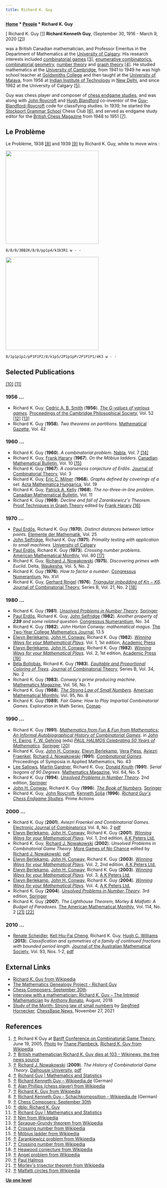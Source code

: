 ```yaml
---
title: Richard K. Guy
---
```

**[Home](Home "Home") \* [People](People "People") \* Richard K. Guy**



[ Richard K. Guy <a id="cite-note-1" href="#cite-ref-1">[1]</a>
**Richard Kenneth Guy**, (September 30, 1916 - March 9, 2020 <a id="cite-note-2" href="#cite-ref-2">[2]</a>)  

was a British Canadian mathematician, and Professor Emeritus in the Department of Mathematics at the [University of Calgary](https://en.wikipedia.org/wiki/University_of_Calgary). His research interests included [combinatorial games](https://en.wikipedia.org/wiki/Combinatorial_game_theory) <a id="cite-note-3" href="#cite-ref-3">[3]</a>, [enumerative combinatorics](https://en.wikipedia.org/wiki/Enumerative_combinatorics), [combinatorial geometry](https://en.wikipedia.org/wiki/Discrete_geometry), [number theory](https://en.wikipedia.org/wiki/Number_theory) and [graph theory](https://en.wikipedia.org/wiki/Graph_theory) <a id="cite-note-4" href="#cite-ref-4">[4]</a>. He studied mathematics at the [University of Cambridge](https://en.wikipedia.org/wiki/University_of_Cambridge), from 1941 to 1949 he was high school teacher at [Goldsmiths College](https://en.wikipedia.org/wiki/Goldsmiths,_University_of_London) and then taught at the [University of Malaya](https://en.wikipedia.org/wiki/University_of_Malaya), from 1956 at [Indian Institute of Technology](https://en.wikipedia.org/wiki/Indian_Institutes_of_Technology) in [New Delhi](https://en.wikipedia.org/wiki/New_Delhi), and since 1962 at the University of Calgary <a id="cite-note-5" href="#cite-ref-5">[5]</a>. 


Guy was chess player and composer of [chess endgame studies](Chess_Problems,_Compositions_and_Studies "Chess Problems, Compositions and Studies"), and was along with [John Roycroft](John_Roycroft "John Roycroft") and [Hugh Blandford](https://en.wikipedia.org/wiki/Hugh_Blandford) co-inventor of the [Guy-Blandford-Roycroft](https://en.wikipedia.org/wiki/GBR_code) code for classifying studies. In 1939, he started the [Stockport Grammar School](https://en.wikipedia.org/wiki/Stockport_Grammar_School) Chess Club <a id="cite-note-6" href="#cite-ref-6">[6]</a>, and served as endgame study editor for the [British Chess Magazine](https://en.wikipedia.org/wiki/British_Chess_Magazine) from 1948 to 1951 <a id="cite-note-7" href="#cite-ref-7">[7]</a>.



## Le Problème


Le Problème, 1938 <a id="cite-note-8" href="#cite-ref-8">[8]</a> and 1939 <a id="cite-note-9" href="#cite-ref-9">[9]</a> by Richard K. Guy, white to move wins :



<img src="https://lichess1.org/export/fen.gif?fen=8/8/8/3BB2K/8/8/pp1p4/k1b3R1 w - -" style="
    width: 300px;
">

```
8/8/8/3BB2K/8/8/pp1p4/k1b3R1 w - -
```


<img src="https://lichess1.org/export/fen.gif?fen=8/1p1p1p2/pP1P1P2/8/k1p5/2P1p1pP/2P1P1P1/4K3 w - -" style="
    width: 300px;
">

```
8/1p1p1p2/pP1P1P2/8/k1p5/2P1p1pP/2P1P1P1/4K3 w - -
```


## Selected Publications


<a id="cite-note-10" href="#cite-ref-10">[10]</a> <a id="cite-note-11" href="#cite-ref-11">[11]</a>



### 1956 ...


* Richard K. Guy, [Cedric A. B. Smith](https://en.wikipedia.org/wiki/Cedric_Smith_%28statistician%29) (**1956**). *[The G-values of various games](http://www.researchgate.net/publication/231828613_The_G-values_of_various_games)*. [Proceedings of the Cambridge Philosophical Society](http://en.wikisource.org/wiki/Proceedings_of_the_Cambridge_Philosophical_Society), Vol. 52 <a id="cite-note-12" href="#cite-ref-12">[12]</a> <a id="cite-note-13" href="#cite-ref-13">[13]</a>
* Richard K. Guy (**1958**). *Two theorems on partitions*. [Mathematical Gazette](https://en.wikipedia.org/wiki/The_Mathematical_Gazette), Vol. 42


### 1960 ...


* Richard K. Guy (**1960**). *A combinatorial problem*. [Nabla](http://www.worldcat.org/title/nabla/oclc/243874131), Vol. 7 <a id="cite-note-14" href="#cite-ref-14">[14]</a>
* Richard K. Guy, [Frank Harary](Mathematician#FHarary "Mathematician") (**1967**). *On the Möbius ladders*. [Canadian Mathematical Bulletin](https://en.wikipedia.org/wiki/Canadian_Mathematical_Bulletin), Vol. 10 <a id="cite-note-15" href="#cite-ref-15">[15]</a>
* Richard K. Guy (**1967**). *A coarseness conjecture of Erdős*. [Journal of Combinatorial Theory](https://en.wikipedia.org/wiki/Journal_of_Combinatorial_Theory), Vol. 3
* Richard K. Guy, [Eric C. Milner](Mathematician#ECMilner "Mathematician") (**1968**). *Graphs defined by coverings of a set*. [Acta Mathematica Hungarica](https://en.wikipedia.org/wiki/Acta_Mathematica_Hungarica), Vol. 19
* Richard K. Guy, [Patrick A. Kelly](http://ece.umass.edu/faculty/patrick-kelly) (**1968**). *The no-three-in-line problem*. [Canadian Mathematical Bulletin](https://en.wikipedia.org/wiki/Canadian_Mathematical_Bulletin), Vol. 11
* Richard K. Guy (**1969**). *Decline and fall of Zarankiewicz's Theorem*. [Proof Techniques in Graph Theory](http://www.worldcat.org/title/proof-techniques-in-graph-theory-proceedings-of-the-second-ann-arbor-graph-theory-conference-february-1968/oclc/489878895) edited by [Frank Harary](Mathematician#FHarary "Mathematician") <a id="cite-note-16" href="#cite-ref-16">[16]</a>


### 1970 ...


* [Paul Erdős](Mathematician#Erdos "Mathematician"), Richard K. Guy (**1970**). *Distinct distances between lattice points*. [Elemente der Mathematik](http://www.math.ethz.ch/elemente/), Vol. 25
* [John Selfridge](Mathematician#JSelfridge "Mathematician"), Richard K. Guy (**1971**). *Primality testing with application to small machines*. [University of Calgary](https://en.wikipedia.org/wiki/University_of_Calgary)
* [Paul Erdős](Mathematician#Erdos "Mathematician"), Richard K. Guy (**1973**). *Crossing number problems*. [American Mathematical Monthly](https://en.wikipedia.org/wiki/American_Mathematical_Monthly), Vol. 80 <a id="cite-note-17" href="#cite-ref-17">[17]</a>
* Richard K. Guy, [Richard J. Nowakowski](Richard_J._Nowakowski "Richard J. Nowakowski") (**1975**). *Discovering primes with Euclid*. Delta, [Waukesha](https://en.wikipedia.org/wiki/Waukesha,_Wisconsin), Vol. 5, No. 2
* Richard K. Guy (**1976**). *How to factor a number*. [Congressus Numerantium](http://www.worldcat.org/title/congressus-numerantium/oclc/8270976), No. XVI
* Richard K. Guy, [Gerhard Ringel](Mathematician#GRingel "Mathematician") (**1976**). *[Triangular imbedding of Kn − K6](http://www.sciencedirect.com/science/article/pii/009589567690054X)*. [Journal of Combinatorial Theory](https://en.wikipedia.org/wiki/Journal_of_Combinatorial_Theory), Series B, Vol. 21, No. 2 <a id="cite-note-18" href="#cite-ref-18">[18]</a>


### 1980 ...


* Richard K. Guy (**1981**). *[Unsolved Problems in Number Theory](https://en.wikipedia.org/wiki/Unsolved_Problems_in_Number_Theory)*. [Springer](https://en.wikipedia.org/wiki/Springer_Science%2BBusiness_Media)
* [Paul Erdős](Mathematician#Erdos "Mathematician"), Richard K. Guy, [John Selfridge](Mathematician#JSelfridge "Mathematician") (**1982**). *Another property of **239** and some related question*. [Congressus Numerantium](http://www.worldcat.org/title/congressus-numerantium/oclc/8270976), No. 34
* Richard K. Guy (**1982**). *John Horton Conway: mathematical magus*. [The Two-Year College Mathematics Journal](https://en.wikipedia.org/wiki/College_Mathematics_Journal), 13.5
* [Elwyn Berlekamp](Elwyn_Berlekamp "Elwyn Berlekamp"), [John H. Conway](John_H._Conway "John H. Conway"), Richard K. Guy (**1982**). *[Winning Ways for your Mathematical Plays](https://en.wikipedia.org/wiki/Winning_Ways_for_your_Mathematical_Plays)*. Vol. 1, 1st edition, [Academic Press](https://en.wikipedia.org/wiki/Academic_Press)
* [Elwyn Berlekamp](Elwyn_Berlekamp "Elwyn Berlekamp"), [John H. Conway](John_H._Conway "John H. Conway"), Richard K. Guy (**1982**). *[Winning Ways for your Mathematical Plays](https://en.wikipedia.org/wiki/Winning_Ways_for_your_Mathematical_Plays)*. Vol. 2, 1st edition, [Academic Press](https://en.wikipedia.org/wiki/Academic_Press) <a id="cite-note-19" href="#cite-ref-19">[19]</a>
* [Béla Bollobás](Mathematician#Bollobas "Mathematician"), Richard K. Guy (**1983**). *[Equitable and Proportional Coloring of Trees](http://www.sciencedirect.com/science/article/pii/0095895683900175)*. [Journal of Combinatorial Theory](https://en.wikipedia.org/wiki/Journal_of_Combinatorial_Theory), Series B, Vol. 34, No. 2
* Richard K. Guy (**1983**). *Conway's prime producing machine*. [Mathematics Magazine](https://en.wikipedia.org/wiki/Mathematics_Magazine), Vol. 56, No. 1
* Richard K. Guy (**1988**). *[The Strong Law of Small Numbers](https://en.wikipedia.org/wiki/Strong_Law_of_Small_Numbers)*. [American Mathematical Monthly](https://en.wikipedia.org/wiki/American_Mathematical_Monthly), Vol. 95, No. 8
* Richard K. Guy (**1989**). *Fair Game: How to Play Impartial Combinatorial Games*. Exploration in Math Series, [Comap](http://www.comap.com/)


### 1990 ...


* Richard K. Guy (**1991**). *[Mathematics from Fun & Fun from Mathematics: An Informal Autobiographical History of Combinatorial Games](http://link.springer.com/chapter/10.1007/978-1-4612-0967-6_30)*. in [John H. Ewing](http://genealogy.math.ndsu.nodak.edu/id.php?id=4401), [F. W. Gehring](https://en.wikipedia.org/wiki/Frederick_Gehring) (eds) *[PAUL HALMOS Celebrating 50 Years of Mathematics](http://www.springer.com/mathematics/analysis/book/978-0-387-97509-2)*. [Springer](https://en.wikipedia.org/wiki/Springer_Science%2BBusiness_Media) <a id="cite-note-20" href="#cite-ref-20">[20]</a>
* Richard K. Guy, [John H. Conway](John_H._Conway "John H. Conway"), [Elwyn Berlekamp](Elwyn_Berlekamp "Elwyn Berlekamp"), [Vera Pless](Mathematician#VPless "Mathematician"), [Aviezri Fraenkel](Aviezri_Fraenkel "Aviezri Fraenkel"), [Richard J. Nowakowski](Richard_J._Nowakowski "Richard J. Nowakowski") (**1991**). *[Combinatorial Games](https://www.goodreads.com/book/show/5136619-combinatorial-games)*. Proceedings of Symposia in Applied Mathematics, No. 43
* [Lee Sallows](https://en.wikipedia.org/wiki/Lee_Sallows), [Martin Gardner](Martin_Gardner "Martin Gardner"), Richard K. Guy, [Donald Knuth](Donald_Knuth "Donald Knuth") (**1991**). *Serial Isogons of 90 Degrees*. [Mathematics Magazine](https://en.wikipedia.org/wiki/Mathematics_Magazine), Vol. 64, No. 5
* Richard K. Guy (**1994**). *[Unsolved Problems in Number Theory](https://en.wikipedia.org/wiki/Unsolved_Problems_in_Number_Theory)*. 2nd edition, [Springer](https://en.wikipedia.org/wiki/Springer_Science%2BBusiness_Media)
* [John H. Conway](John_H._Conway "John H. Conway"), Richard K. Guy (**1996**). *[The Book of Numbers](http://www.springer.com/mathematics/numbers/book/978-0-387-97993-9)*. [Springer](https://en.wikipedia.org/wiki/Springer_Science%2BBusiness_Media)
* Richard K. Guy, [John Roycroft](John_Roycroft "John Roycroft"), [Kenneth Solja](https://plus.google.com/108830667476351401818/about) (**1996**). *[Richard Guy's Chess Endgame Studies](http://www.worldcat.org/title/richard-guys-chess-endgame-studies/oclc/037231061)*. Prime Actions


### 2000 ...


* Richard K. Guy (**2001**). *Aviezri Fraenkel and Combinatorial Games*. [Electronic Journal of Combinatorics](https://en.wikipedia.org/wiki/Electronic_Journal_of_Combinatorics) Vol. 8, No. 2 [pdf](http://www.combinatorics.org/Volume_8/PDF/v8i2i2.pdf)
* [Elwyn Berlekamp](Elwyn_Berlekamp "Elwyn Berlekamp"), [John H. Conway](John_H._Conway "John H. Conway"), Richard K. Guy (**2001**). *[Winning Ways for your Mathematical Plays](https://en.wikipedia.org/wiki/Winning_Ways_for_your_Mathematical_Plays)*. Vol. 1, 2nd edition, [A K Peters Ltd.](https://en.wikipedia.org/wiki/A_K_Peters,_Ltd.)
* Richard K. Guy, [Richard J. Nowakowski](Richard_J._Nowakowski "Richard J. Nowakowski") (**2002**). *Unsolved Problems in Combinatorial Game Theory*. [More Games of No Chance](http://library.msri.org/books/Book42/) edited by [Richard J. Nowakowski](Richard_J._Nowakowski "Richard J. Nowakowski"), [pdf](http://library.msri.org/books/Book42/files/guy.pdf)
* [Elwyn Berlekamp](Elwyn_Berlekamp "Elwyn Berlekamp"), [John H. Conway](John_H._Conway "John H. Conway"), Richard K. Guy (**2003**). *[Winning Ways for your Mathematical Plays](https://en.wikipedia.org/wiki/Winning_Ways_for_your_Mathematical_Plays)*. Vol. 2, 2nd edition, [A K Peters Ltd.](https://en.wikipedia.org/wiki/A_K_Peters,_Ltd.)
* [Elwyn Berlekamp](Elwyn_Berlekamp "Elwyn Berlekamp"), [John H. Conway](John_H._Conway "John H. Conway"), Richard K. Guy (**2003**). *[Winning Ways for your Mathematical Plays](https://en.wikipedia.org/wiki/Winning_Ways_for_your_Mathematical_Plays)*. Vol. 3, [A K Peters Ltd.](https://en.wikipedia.org/wiki/A_K_Peters,_Ltd.)
* [Elwyn Berlekamp](Elwyn_Berlekamp "Elwyn Berlekamp"), [John H. Conway](John_H._Conway "John H. Conway"), Richard K. Guy (**2004**). *[Winning Ways for your Mathematical Plays](https://en.wikipedia.org/wiki/Winning_Ways_for_your_Mathematical_Plays)*. Vol. 4, [A K Peters Ltd.](https://en.wikipedia.org/wiki/A_K_Peters,_Ltd.)
* Richard K. Guy (**2004**). *[Unsolved Problems in Number Theory](https://en.wikipedia.org/wiki/Unsolved_Problems_in_Number_Theory)*. 3rd edition, [Springer](https://en.wikipedia.org/wiki/Springer_Science%2BBusiness_Media)
* Richard K. Guy (**2007**). *The Lighthouse Theorem, Morley & Malfatti: A Budget of Paradoxes*. [The American Mathematical Monthly](https://en.wikipedia.org/wiki/American_Mathematical_Monthly), Vol. 114, No. 2 <a id="cite-note-21" href="#cite-ref-21">[21]</a> <a id="cite-note-22" href="#cite-ref-22">[22]</a>


### 2010 ...


* [Renate Scheidler](Mathematician#RScheidler "Mathematician"), [Kell Hiu-Fai Cheng](https://uoraas.ied.edu.hk/rich/web/people_details.jsp?pid=87133), Richard K. Guy, [Hugh C. Williams](Mathematician#HCWilliams "Mathematician") (**2013**). *Classification and symmetries of a family of continued fractions with bounded period length*. [Journal of the Australian Mathematical Society](https://en.wikipedia.org/wiki/Australian_Mathematical_Society#Society_journals), Vol. 93, Nos. 1-2, [pdf](http://people.ucalgary.ca/~rscheidl/Papers/JAMS-Submission.pdf)


## External Links


* [Richard K. Guy from Wikipedia](https://en.wikipedia.org/wiki/Richard_K._Guy)
* [The Mathematics Genealogy Project - Richard Guy](https://genealogy.math.ndsu.nodak.edu/id.php?id=1452)
* [Chess Composers: September 30th](http://chesscomposers.blogspot.de/2012/09/september-30th.html)
* [Interview with a mathematician: Richard K. Guy – The Intrepid Mathematician](https://anthonybonato.com/2017/03/29/interview-with-a-mathematician-richard-k-guy/) by [Anthony Bonato](https://anthonybonato.com/dr-anthony-bonato-2/), August, 2018
* [Study of the Month: Strong law of small numbers](https://en.chessbase.com/post/study-of-the-month-strong-law-of-small-numbers) by [Siegfried Hornecker](https://en.chessbase.com/author/siegfried-hornecker), [ChessBase News](ChessBase "ChessBase"), November 27, 2021


## References


1. <a id="cite-ref-1" href="#cite-note-1">↑</a> Richard K Guy at [Banff Conference on Combinatorial Game Theory](http://www.birs.ca/events/2011/5-day-workshops/11w5073), June 19, 2005, [Photo](http://www.flickr.com/photos/thane) by [Thane Plambeck](http://thaneplambeck.typepad.com/), [Richard K. Guy from Wikipedia](https://en.wikipedia.org/wiki/Richard_K._Guy)
2. <a id="cite-ref-2" href="#cite-note-2">↑</a> [British mathematician Richard K. Guy dies at 103 - Wikinews, the free news source](https://en.wikinews.org/wiki/British_mathematician_Richard_K._Guy_dies_at_103)
3. <a id="cite-ref-3" href="#cite-note-3">↑</a> [Richard J. Nowakowski](Richard_J._Nowakowski "Richard J. Nowakowski") (**2009**). *The History of Combinatorial Game Theory*. [Dalhousie University](https://en.wikipedia.org/wiki/Dalhousie_University), [pdf](http://www.eos.tuwien.ac.at/OR/Mehlmann/Andis/publ/Spielmod10/HistoryCGT.pdf)
4. <a id="cite-ref-4" href="#cite-note-4">↑</a> [Richard Guy | Mathematics and Statistics](http://math.ucalgary.ca/profiles/richard-guy)
5. <a id="cite-ref-5" href="#cite-note-5">↑</a> [Richard Kenneth Guy – Wikipedia.de](http://de.wikipedia.org/wiki/Richard_Kenneth_Guy) (German)
6. <a id="cite-ref-6" href="#cite-note-6">↑</a> [Alan Phillips (chess player) from Wikipedia](https://en.wikipedia.org/wiki/Alan_Phillips_%28chess_player%29)
7. <a id="cite-ref-7" href="#cite-note-7">↑</a> [Richard K. Guy from Wikipedia](https://en.wikipedia.org/wiki/Richard_K._Guy)
8. <a id="cite-ref-8" href="#cite-note-8">↑</a> [Richard Kenneth Guy - Schachkomposition - Wikipedia.de](http://de.wikipedia.org/wiki/Richard_Kenneth_Guy#Schachkomposition) (German)
9. <a id="cite-ref-9" href="#cite-note-9">↑</a> [Chess Composers: September 30th](http://chesscomposers.blogspot.de/2012/09/september-30th.html)
10. <a id="cite-ref-10" href="#cite-note-10">↑</a> [dblp: Richard K. Guy](http://www.informatik.uni-trier.de/~ley/pers/hd/g/Guy:Richard_K=.html)
11. <a id="cite-ref-11" href="#cite-note-11">↑</a> [Richard Guy | Mathematics and Statistics](http://math.ucalgary.ca/profiles/richard-guy)
12. <a id="cite-ref-12" href="#cite-note-12">↑</a> [Nim from Wikipedia](https://en.wikipedia.org/wiki/Nim)
13. <a id="cite-ref-13" href="#cite-note-13">↑</a> [Sprague–Grundy theorem from Wikipedia](https://en.wikipedia.org/wiki/Sprague%E2%80%93Grundy_theorem)
14. <a id="cite-ref-14" href="#cite-note-14">↑</a> [Crossing number from Wikipedia](https://en.wikipedia.org/wiki/Crossing_number_%28graph_theory%29)
15. <a id="cite-ref-15" href="#cite-note-15">↑</a> [Möbius ladder from Wikipedia](https://en.wikipedia.org/wiki/M%C3%B6bius_ladder)
16. <a id="cite-ref-16" href="#cite-note-16">↑</a> [Zarankiewicz problem from Wikipedia](https://en.wikipedia.org/wiki/Zarankiewicz_problem)
17. <a id="cite-ref-17" href="#cite-note-17">↑</a> [Crossing number from Wikipedia](https://en.wikipedia.org/wiki/Crossing_number_%28graph_theory%29)
18. <a id="cite-ref-18" href="#cite-note-18">↑</a> [Heawood conjecture from Wikipedia](https://en.wikipedia.org/wiki/Heawood_conjecture)
19. <a id="cite-ref-19" href="#cite-note-19">↑</a> [Angel problem from Wikipedia](https://en.wikipedia.org/wiki/Angel_problem)
20. <a id="cite-ref-20" href="#cite-note-20">↑</a> [Paul Halmos](Mathematician#PHalmos "Mathematician")
21. <a id="cite-ref-21" href="#cite-note-21">↑</a> [Morley's trisector theorem from Wikipedia](https://en.wikipedia.org/wiki/Morley%27s_trisector_theorem)
22. <a id="cite-ref-22" href="#cite-note-22">↑</a> [Malfatti circles from Wikipedia](https://en.wikipedia.org/wiki/Malfatti_circles)

**[Up one level](People "People")**







 
